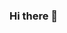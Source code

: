 ### Hi there 👋

<!--
**iChigozirim/iChigozirim** is a ✨ _special_ ✨ repository because its `README.md` (this file) appears on your GitHub profile.

Here are some ideas to get you started:

- 🔭 I’m currently working on improving my problem solving skills
- 🌱 I’m currently learning web development
- 👯 I’m looking to collaborate on open source
- 🤔 I’m looking for help with making a relationship
- 💬 Ask me about 
- 📫 How to reach me: iamokwukwe@gmail.com
- 😄 Pronouns: He/Him
- ⚡ Fun fact: What is a metal wearing a vest called? Metaverse! 
-->
